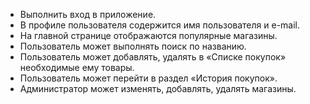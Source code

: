 + Выполнить вход в приложение.
+ В профиле пользователя содержится имя пользователя и e-mail.
+ На главной странице отображаются популярные магазины.
+ Пользователь может выполнять поиск по названию.
+ Пользователь может добавлять, удалять  в «Списке покупок» необходимые ему товары.
+ Пользователь может перейти в раздел «История покупок».
+ Администратор может изменять, добавлять, удалять магазины.
